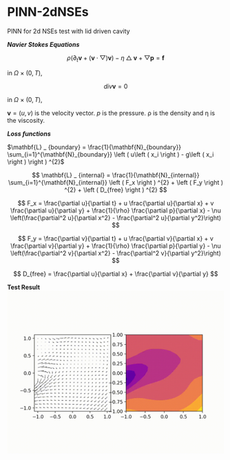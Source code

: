 
# PINN-2dNSEs
PINN for 2d NSEs test with lid driven cavity

***Navier Stokes Equations***

$$ \rho \left ( \partial_{t} \mathbf{v} +  \left ( \mathbf{v}  \cdot \bigtriangledown  \right ) \mathbf{v}  \right ) - \eta \bigtriangleup \mathbf{v} + \bigtriangledown \mathbf{p} = \mathbf{f} $$

in $\Omega$ $\times$ $\left ( 0, T \right )$,

$$ div \mathbf{v}  = 0 $$


in $\Omega$ $\times$ $\left ( 0, T \right ),$

$\mathbf{v} = \left ( u , v \right )$ is the velocity vector. $\mathrm{}{p}$ is the pressure. $\mathrm{\rho}$ is the density and $\mathrm{\eta}$ is the viscosity.

***Loss functions***

$\mathbf{L} _ {boundary} = \frac{1}{\mathbf{N}_{boundary}} \sum_{i=1}^{\mathbf{N}_{boundary}} \left ( u\left ( x_i \right ) - g\left ( x_i \right )  \right ) ^{2}$

$$ \mathbf{L} _ {internal} = \frac{1}{\mathbf{N}_{internal}} \sum_{i=1}^{\mathbf{N}_{internal}} \left ( F_x  \right ) ^{2} + \left ( F_y  \right ) ^{2} + \left ( D_{free}  \right ) ^{2} $$

$$ F_x = \frac{\partial u}{\partial t} + u \frac{\partial u}{\partial x} + v \frac{\partial u}{\partial y} + \frac{1}{\rho} \frac{\partial p}{\partial x} - \nu \left(\frac{\partial^2 u}{\partial x^2} - \frac{\partial^2 u}{\partial y^2}\right) $$

$$ F_y = \frac{\partial v}{\partial t} + u \frac{\partial v}{\partial x} + v \frac{\partial v}{\partial y} + \frac{1}{\rho} \frac{\partial p}{\partial y} - \nu \left(\frac{\partial^2 v}{\partial x^2} - \frac{\partial^2 v}{\partial y^2}\right) $$

$$ D_{free} = \frac{\partial u}{\partial x} + \frac{\partial v}{\partial y} $$

**Test Result**
![Lid-Driven](./image/Lid-Driven.gif)